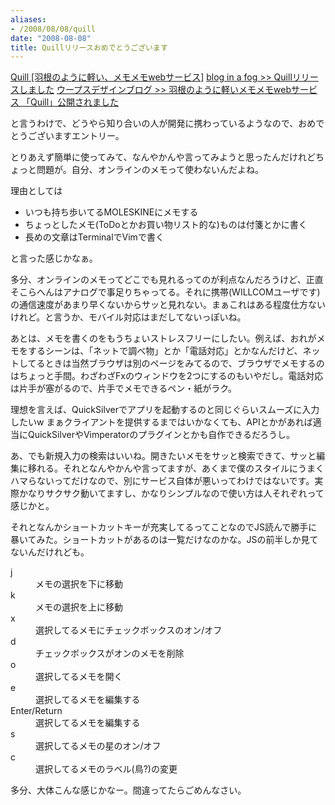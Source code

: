 ```yaml
---
aliases:
- /2008/08/08/quill
date: "2008-08-08"
title: Quillリリースおめでとうございます
---
```

<a href="http://quill.to/">Quill [羽根のように軽い、メモメモwebサービス]</a>
<a href="http://blog.inafog.jp/archives/314">blog in a fog >> Quillリリースしました</a>
<a href="http://blog.woopsdez.jp/?p=841">ウープスデザインブログ >> 羽根のように軽いメモメモwebサービス 「Quill」公開されました</a>

と言うわけで、どうやら知り合いの人が開発に携わっているようなので、おめでとうございますエントリー。

とりあえず簡単に使ってみて、なんやかんや言ってみようと思ったんだけれどちょっと問題が。自分、オンラインのメモって使わないんだよね。

理由としては
<ul>
<li>いつも持ち歩いてるMOLESKINEにメモする</li>
<li>ちょっとしたメモ(ToDoとかお買い物リスト的な)ものは付箋とかに書く</li>
<li>長めの文章はTerminalでVimで書く</li>
</ul>
と言った感じかなぁ。

多分、オンラインのメモってどこでも見れるってのが利点なんだろうけど、正直そこらへんはアナログで事足りちゃってる。それに携帯(WILLCOMユーザです)の通信速度があまり早くないからサッと見れない。まぁこれはある程度仕方ないけれど。と言うか、モバイル対応はまだしてないっぽいね。

あとは、メモを書くのをもうちょいストレスフリーにしたい。例えば、おれがメモをするシーンは、「ネットで調べ物」とか「電話対応」とかなんだけど、ネットしてるときは当然ブラウザは別のページをみてるので、ブラウザでメモするのはちょっと手間。わざわざFxのウィンドウを2つにするのもいやだし。電話対応は片手が塞がるので、片手でメモできるペン・紙がラク。

理想を言えば、QuickSilverでアプリを起動するのと同じぐらいスムーズに入力したいw まぁクライアントを提供するまではいかなくても、APIとかがあれば適当にQuickSilverやVimperatorのプラグインとかも自作できるだろうし。

あ、でも新規入力の検索はいいね。開きたいメモをサッと検索できて、サッと編集に移れる。それとなんやかんや言ってますが、あくまで僕のスタイルにうまくハマらないってだけなので、別にサービス自体が悪いってわけではないです。実際かなりサクサク動いてますし、かなりシンプルなので使い方は人それぞれって感じかと。

それとなんかショートカットキーが充実してるってことなのでJS読んで勝手に暴いてみた。ショートカットがあるのは一覧だけなのかな。JSの前半しか見てないんだけれども。

<dl>
<dt>j</dt>
<dd>メモの選択を下に移動</dd>
<dt>k</dt>
<dd>メモの選択を上に移動</dd>
<dt>x</dt>
<dd>選択してるメモにチェックボックスのオン/オフ</dd>
<dt>d</dt>
<dd>チェックボックスがオンのメモを削除</dd>
<dt>o</dt>
<dd>選択してるメモを開く</dd>
<dt>e<dt>
<dd>選択してるメモを編集する</dd>
<dt>Enter/Return</dt>
<dd>選択してるメモを編集する</dd>
<dt>s</dt>
<dd>選択してるメモの星のオン/オフ</dd>
<dt>c</dt>
<dd>選択してるメモのラベル(鳥?)の変更</dd>
</dl>

多分、大体こんな感じかなー。間違ってたらごめんなさい。